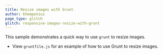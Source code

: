 ```yaml
---
title: Resize images with Grunt
author: khempenius
page_type: glitch
glitch: responsive-images-resize-with-grunt
---
```


This sample demonstrates a quick way to use `grunt` to resize images.

- View `gruntfile.js` for an example of how to use Grunt to resize images.

